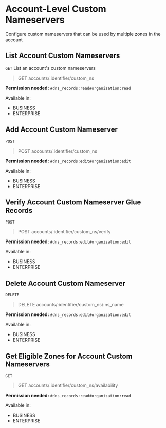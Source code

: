# Account-Level Custom Nameservers

Configure custom nameservers that can be used by multiple zones in the account

## List Account Custom Nameservers

`GET` List an account's custom nameservers

> GET accounts/:identifier/custom_ns

**Permission needed:** `#dns_records:read#organization:read`

Available in:

* BUSINESS
* ENTERPRISE


## Add Account Custom Nameserver

`POST` 

> POST accounts/:identifier/custom_ns

**Permission needed:** `#dns_records:edit#organization:edit`

Available in:

* BUSINESS
* ENTERPRISE


## Verify Account Custom Nameserver Glue Records

`POST` 

> POST accounts/:identifier/custom_ns/verify

**Permission needed:** `#dns_records:edit#organization:edit`

Available in:

* BUSINESS
* ENTERPRISE


## Delete Account Custom Nameserver

`DELETE` 

> DELETE accounts/:identifier/custom_ns/:ns_name

**Permission needed:** `#dns_records:edit#organization:edit`

Available in:

* BUSINESS
* ENTERPRISE


## Get Eligible Zones for Account Custom Nameservers

`GET` 

> GET accounts/:identifier/custom_ns/availability

**Permission needed:** `#dns_records:read#organization:read`

Available in:

* BUSINESS
* ENTERPRISE

